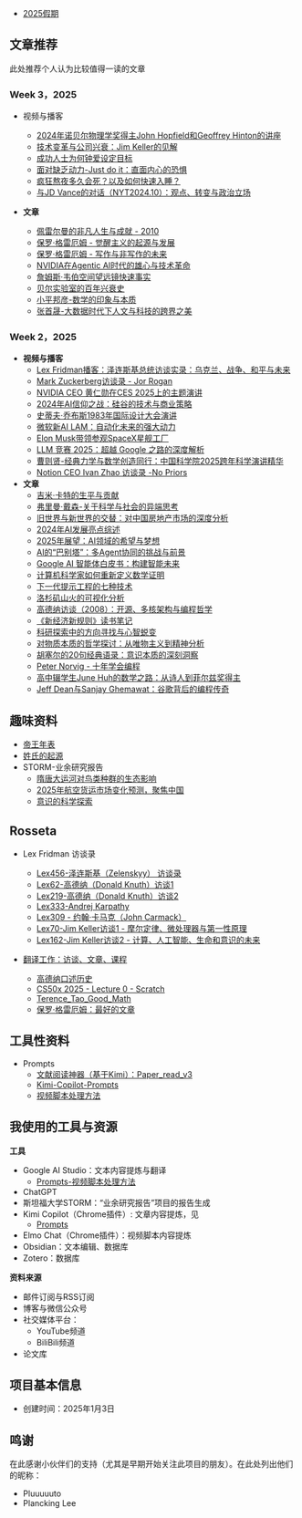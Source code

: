 
- [2025假期](2025/2025假期.md)

## 文章推荐

此处推荐个人认为比较值得一读的文章

### Week 3，2025
- 视频与播客
	- [2024年诺贝尔物理学奖得主John Hopfield和Geoffrey Hinton的讲座](2025/25-Week3/2024年诺贝尔物理学奖得主John%20Hopfield和Geoffrey%20Hinton的讲座.md)
	- [技术变革与公司兴衰：Jim Keller的见解](2025/25-Week3/技术变革与公司兴衰：Jim%20Keller的见解.md)
	- [成功人士为何钟爱设定目标](2025/25-Week3/成功人士为何钟爱设定目标.md)
	- [面对缺乏动力-Just do it：直面内心的恐惧](2025/25-Week3/面对缺乏动力-Just%20do%20it：直面内心的恐惧.md)
	- [疯狂熬夜多久会死？以及如何快速入睡？](2025/25-Week3/疯狂熬夜多久会死？以及如何快速入睡？.md)
	- [与JD Vance的对话（NYT2024.10）：观点、转变与政治立场](2025/25-Week3/与JD%20Vance的对话（NYT2024.10）：观点、转变与政治立场.md)

- **文章**
	- [佩雷尔曼的非凡人生与成就 - 2010](2025/25-Week3/佩雷尔曼的非凡人生与成就%20-%202010.md)
	- [保罗·格雷厄姆 - 觉醒主义的起源与发展](2025/25-Week3/保罗·格雷厄姆%20-%20觉醒主义的起源与发展.md)
	- [保罗·格雷厄姆 - 写作与非写作的未来](2025/25-Week3/保罗·格雷厄姆%20-%20写作与非写作的未来.md)
	- [NVIDIA在Agentic AI时代的雄心与技术革命](2025/25-Week3/NVIDIA在Agentic%20AI时代的雄心与技术革命.md)
	- [詹姆斯·韦伯空间望远镜快速事实](2025/25-Week3/詹姆斯·韦伯空间望远镜快速事实.md)
	- [贝尔实验室的百年兴衰史](2025/25-Week3/贝尔实验室的百年兴衰史.md)
	- [小平邦彦-数学的印象与本质](2025/25-Week3/小平邦彦-数学的印象与本质.md)
	- [张首晟-大数据时代下人文与科技的跨界之美](2025/25-Week3/张首晟-大数据时代下人文与科技的跨界之美.md)

### Week 2，2025

- **视频与播客**
	- [Lex Fridman播客：泽连斯基总统访谈实录：乌克兰、战争、和平与未来](2025/25-Week2/泽连斯基总统访谈实录：乌克兰、战争、和平与未来.md)
	- [Mark Zuckerberg访谈录 - Jor Rogan](2025/25-Week2/Mark%20Zuckerberg访谈录%20-%20Jor%20Rogan.md)
	- [NVIDIA CEO 黄仁勋在CES 2025上的主题演讲](2025/25-Week2/NVIDIA%20CEO%20黄仁勋在CES%202025上的主题演讲.md)
	- [2024年AI信仰之战：硅谷的技术与商业策略](2025/25-Week2/2024年AI信仰之战：硅谷的技术与商业策略.md)
	- [史蒂夫·乔布斯1983年国际设计大会演讲](2025/25-Week2/史蒂夫·乔布斯1983年国际设计大会演讲.md)
	- [微软新AI LAM：自动化未来的强大动力](2025/25-Week2/微软新AI%20LAM：自动化未来的强大动力.md)
	- [Elon Musk带领参观SpaceX星舰工厂](2025/25-Week2/Elon%20Musk带领参观SpaceX星舰工厂.md)
	- [LLM 竞赛 2025：超越 Google 之路的深度解析](2025/25-Week2/LLM%20竞赛%202025：超越%20Google%20之路的深度解析.md)
	- [曹则贤-经典力学与数学创造同行：中国科学院2025跨年科学演讲精华](2025/25-Week2/曹则贤-经典力学与数学创造同行：中国科学院2025跨年科学演讲精华.md)
	- [Notion CEO Ivan Zhao 访谈录 -No Priors](2025/25-Week2/Notion%20CEO%20Ivan%20Zhao%20访谈录%20-No%20Priors.md)
- **文章**
	- [吉米·卡特的生平与贡献](2025/25-Week2/吉米·卡特的生平与贡献.md)
	- [弗里曼·戴森-关于科学与社会的异端思考](2025/25-Week2/戴森-关于科学与社会的异端思考.md)
	- [旧世界与新世界的交替：对中国房地产市场的深度分析](2025/25-Week2/旧世界与新世界的交替：对中国房地产市场的深度分析.md)
	- [2024年AI发展亮点综述](2025/25-Week2/2024年AI发展亮点综述.md)
	- [2025年展望：AI领域的希望与梦想](2025/25-Week2/2025年展望：AI领域的希望与梦想.md)
	- [AI的“巴别塔”：多Agent协同的挑战与前景](2025/25-Week2/AI的“巴别塔”：多Agent协同的挑战与前景.md)
	- [Google AI 智能体白皮书：构建智能未来](2025/25-Week2/Google%20AI%20智能体白皮书：构建智能未来.md)
	- [计算机科学家如何重新定义数学证明](2025/25-Week2/计算机科学家如何重新定义数学证明.md)
	- [下一代提示工程的七种技术](2025/25-Week2/下一代提示工程的七种技术.md)
	- [洛杉矶山火的可视化分析](2025/25-Week2/洛杉矶山火的可视化分析.md)
	- [高德纳访谈（2008）：开源、多核架构与编程哲学](2025/25-Week2/Interview%20with%20Donald%20Knuth.md)
	- [《新经济新规则》读书笔记](2025/25-Week2/《新经济新规则》读书笔记.md)
	- [科研探索中的方向寻找与心智蜕变](2025/25-Week2/科研探索中的方向寻找与心智蜕变.md)
	- [对物质本质的哲学探讨：从唯物主义到精神分析](2025/25-Week2/对物质本质的哲学探讨：从唯物主义到精神分析.md)
	- [胡塞尔的20句经典语录：意识本质的深刻洞察](2025/25-Week2/胡塞尔的20句经典语录：意识本质的深刻洞察.md)
	- [Peter Norvig - 十年学会编程](2025/25-Week2/Peter%20Norvig%20-%20十年学会编程.md)
	- [高中辍学生June Huh的数学之路：从诗人到菲尔兹奖得主](2025/25-Week2/高中辍学生June%20Huh的数学之路：从诗人到菲尔兹奖得主.md)
	- [Jeff Dean与Sanjay Ghemawat：谷歌背后的编程传奇](2025/25-Week2/Jeff%20Dean与Sanjay%20Ghemawat：谷歌背后的编程传奇.md)

## 趣味资料

- [帝王年表](WhatsMore/帝王年表/帝王年表.md)
- [姓氏的起源](WhatsMore/姓氏的起源.md)
- STORM-业余研究报告
	- [隋唐大运河对鸟类种群的生态影响](STORM-业余研究报告/隋唐大运河对鸟类种群的生态影响/隋唐大运河对鸟类种群的生态影响.md)
	- [2025年航空货运市场变化预测，聚焦中国](STORM-业余研究报告/2025年航空货运市场变化预测/2025年航空货运市场变化预测，聚焦中国.md)
	- [意识的科学探索](STORM-业余研究报告/意识的科学研究/意识的科学探索.md)

## Rosseta


 - Lex Fridman 访谈录
	 - [Lex456-泽连斯基（Zelenskyy） 访谈录](Rosseta/LexFridman/Lex456-泽连斯基（Zelenskyy）%20访谈录.md)
	- [Lex62-高德纳（Donald Knuth）访谈1](Rosseta/LexFridman/Lex62-高德纳（Donald%20Knuth）访谈1.md)
	- [Lex219-高德纳（Donald Knuth）访谈2](Rosseta/LexFridman/Lex219-高德纳（Donald%20Knuth）访谈2.md)
	- [Lex333-Andrej Karpathy](Rosseta/LexFridman/Lex333-Andrej%20Karpathy.md)
	- [Lex309 - 约翰·卡马克（John Carmack）](Rosseta/LexFridman/Lex309%20-%20约翰·卡马克（John%20Carmack）.md)
	- [Lex70-Jim Keller访谈1 - 摩尔定律、微处理器与第一性原理](Rosseta/LexFridman/Lex70-Jim%20Keller访谈1%20-%20摩尔定律、微处理器与第一性原理.md)
	- [Lex162-Jim Keller访谈2 - 计算、人工智能、生命和意识的未来](Rosseta/LexFridman/Lex162-Jim%20Keller访谈2%20-%20计算、人工智能、生命和意识的未来.md)

- [翻译工作：访谈、文章、课程](./Rosseta/readme.md)
	- [高德纳口述历史](Rosseta/Align2Thinkers/Knuth/高德纳口述历史.md)
	- [CS50x 2025 - Lecture 0 - Scratch](Rosseta/CS50/CS50x%202025%20-%20Lecture%200%20-%20Scratch.md)
	- [Terence_Tao_Good_Math](Rosseta/Align2Thinkers/TerenceTao/Terence_Tao_Good_Math.md)
	- [保罗·格雷厄姆：最好的文章](Rosseta/Align2Thinkers/PaulGraham/最好的文章.md)

## 工具性资料

- Prompts
	- [文献阅读神器（基于Kimi）：Paper_read_v3](WorkFlow/Prompts-Academic/Paper_read_v3.md)
	- [Kimi-Copilot-Prompts](WorkFlow/DailyUse/Kimi-Copilot-Prompts.md)
	- [视频脚本处理方法](WorkFlow/DailyUse/视频脚本处理方法.md)

## 我使用的工具与资源

**工具**
 - Google AI Studio：文本内容提炼与翻译
	 - [Prompts-视频脚本处理方法](WorkFlow/DailyUse/视频脚本处理方法.md)
 - ChatGPT
 - 斯坦福大学STORM：“业余研究报告”项目的报告生成
 - Kimi Copilot（Chrome插件）: 文章内容提炼，见
	 - [Prompts](WorkFlow/DailyUse/Kimi-Copilot-Prompts.md)
 - Elmo Chat（Chrome插件）：视频脚本内容提炼
 - Obsidian：文本编辑、数据库
 - Zotero：数据库

**资料来源**

- 邮件订阅与RSS订阅
- 博客与微信公众号
- 社交媒体平台：
	- YouTube频道
	- BiliBili频道
- 论文库

## 项目基本信息

- 创建时间：2025年1月3日


## 鸣谢

在此感谢小伙伴们的支持（尤其是早期开始关注此项目的朋友）。在此处列出他们的昵称：
- Pluuuuuto
- Plancking Lee
